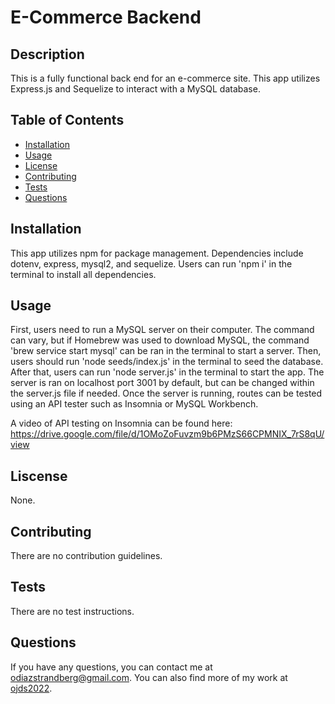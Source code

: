 # E-Commerce Backend

## Description
This is a fully functional back end for an e-commerce site. This app utilizes Express.js and Sequelize to interact with a MySQL database.

## Table of Contents
- [Installation](#installation)
- [Usage](#usage)
- [License](#license)
- [Contributing](#contributing)
- [Tests](#tests)
- [Questions](#questions)

## Installation
This app utilizes npm for package management. Dependencies include dotenv, express, mysql2, and sequelize. Users can run 'npm i' in the terminal to install all dependencies.

## Usage
First, users need to run a MySQL server on their computer. The command can vary, but if Homebrew was used to download MySQL, the command 'brew service start mysql' can be ran in the terminal to start a server. Then, users should run 'node seeds/index.js' in the terminal to seed the database. After that, users can run 'node server.js'  in the terminal to start the app. The server is ran on localhost port 3001 by default, but can be changed within the server.js file if needed. Once the server is running, routes can be tested using an API tester such as Insomnia or MySQL Workbench.

A video of API testing on Insomnia can be found here: https://drive.google.com/file/d/1OMoZoFuvzm9b6PMzS66CPMNIX_7rS8qU/view

## Liscense
None.

## Contributing
There are no contribution guidelines.

## Tests
There are no test instructions.

## Questions
If you have any questions, you can contact me at [odiazstrandberg@gmail.com](mailto:odiazstrandberg@gmail.com). 
You can also find more of my work at [ojds2022](https://github.com/ojds2022).

